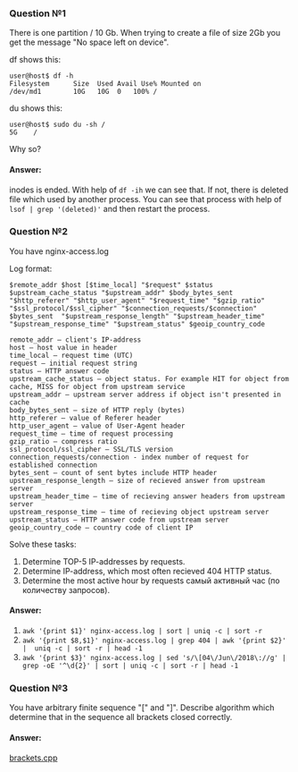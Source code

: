 ### Question №1

There is one partition / 10 Gb.
When trying to create a file of size 2Gb you get the message "No space left on device".

df shows this:
```
user@host$ df -h
Filesystem      Size  Used Avail Use% Mounted on
/dev/md1        10G   10G  0   100% /
```
du shows this:
```
user@host$ sudo du -sh /
5G    /
```

Why so?

#### Answer:

inodes is ended. With help of `df -ih` we can see that. If not, there is deleted file which used by another process. You can see that process with help of `lsof | grep '(deleted)'` and then restart the process.


### Question №2

You have nginx-access.log

Log format:
```
$remote_addr $host [$time_local] "$request" $status $upstream_cache_status "$upstream_addr" $body_bytes_sent "$http_referer" "$http_user_agent" "$request_time" "$gzip_ratio" "$ssl_protocol/$ssl_cipher" "$connection_requests/$connection" $bytes_sent  "$upstream_response_length" "$upstream_header_time" "$upstream_response_time" "$upstream_status" $geoip_country_code
```
	remote_addr — client's IP-address
	host — host value in header
	time_local — request time (UTC)
	request — initial request string
	status — HTTP answer code
	upstream_cache_status — object status. For example HIT for object from cache, MISS for object from upstream service
	upstream_addr — upstream server address if object isn't presented in cache
	body_bytes_sent — size of HTTP reply (bytes)
	http_referer — value of Referer header
	http_user_agent — value of User-Agent header
	request_time — time of request processing
	gzip_ratio — compress ratio
	ssl_protocol/ssl_cipher — SSL/TLS version
	connection_requests/connection - index number of request for established connection
	bytes_sent — count of sent bytes include HTTP header
	upstream_response_length — size of recieved answer from upstream server
	upstream_header_time — time of recieving answer headers from upstream server
	upstream_response_time — time of recieving object upstream server
	upstream_status — HTTP answer code from upstream server
	geoip_country_code — country code of client IP

Solve these tasks:
1. Determine TOP-5 IP-addresses by requests.
2. Determine IP-address, which most often recieved 404 HTTP status.
3. Determine the most active hour by requests самый активный час (по количеству запросов).

#### Answer:
1. `awk '{print $1}' nginx-access.log | sort | uniq -c | sort -r`
2. `awk '{print $8,$1}' nginx-access.log | grep 404 | awk '{print $2}' |  uniq -c | sort -r | head -1`
3. `awk '{print $3}' nginx-access.log | sed 's/\[04\/Jun\/2018\://g' | grep -oE '^\d{2}' | sort | uniq -c | sort -r | head -1`


### Question №3

You have arbitrary finite sequence "[" and "]".
Describe algorithm which determine that in the sequence all brackets closed correctly.

#### Answer:
[brackets.cpp](brackets.cpp)
